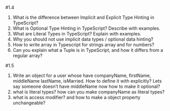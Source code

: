 #1.4
1. What is the difference between Implicit and Explicit Type Hinting in TypeScript?
2. What is Optional Type Hinting in TypeScript? Describe with examples.
3. What are Literal Types in TypeScript? Explain with examples.
4. Why you should not use implicit data types / optional data hinting? 
5. How to write array in Typescript for strings array and for numbers?
6. Can you explain what a Tuple is in TypeScript, and how it differs from a regular array?

#1.5
1. Write an object for a user whose have companyName,  firstName, middleName lastName, isMarried. How to define it with explicitly? Lets say someone doesn’t have middleName now how to make it optional? 
2. what is literal types? how can you make companyName as literal types? 
3. what is access modifier? and how to make a object property unchangeable?
